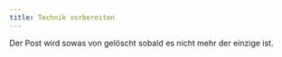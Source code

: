 ```yaml
---
title: Technik vorbereiten
---
```

Der Post wird sowas von gelöscht sobald es nicht mehr der einzige ist.
